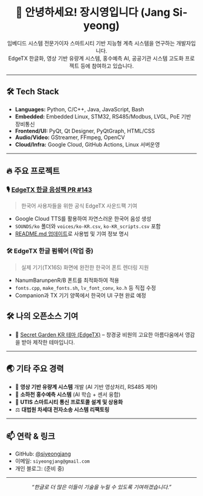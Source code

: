<h1 align="center">👋 안녕하세요! 장시영입니다 (Jang Si-yeong)</h1>

<p align="center">
  임베디드 시스템 전문가이자 스마트시티 기반 지능형 계측 시스템을 연구하는 개발자입니다.<br>
  EdgeTX 한글화, 영상 기반 유량계 시스템, 홍수예측 AI, 공공기관 시스템 고도화 프로젝트 등에 참여하고 있습니다.
</p>

---

## 🛠️ Tech Stack

- **Languages:** Python, C/C++, Java, JavaScript, Bash
- **Embedded:** Embedded Linux, STM32, RS485/Modbus, LVGL, PoE 기반 장비통신
- **Frontend/UI:** PyQt, Qt Designer, PyQtGraph, HTML/CSS
- **Audio/Video:** GStreamer, FFmpeg, OpenCV
- **Cloud/Infra:** Google Cloud, GitHub Actions, Linux 서버운영

---

## 🔥 주요 프로젝트

### 🎙️ [EdgeTX 한글 음성팩 PR #143](https://github.com/EdgeTX/edgetx-sdcard-sounds/pull/143)
> 한국어 사용자들을 위한 공식 EdgeTX 사운드팩 기여

- Google Cloud TTS를 활용하여 자연스러운 한국어 음성 생성
- `SOUNDS/ko` 폴더와 `voices/ko-KR.csv`, `ko-KR_scripts.csv` 포함
- [README.md 업데이트](https://github.com/EdgeTX/edgetx-sdcard-sounds/blob/main/README.md)로 사용법 및 기여 정보 명시

### 🛠️ EdgeTX 한글 펌웨어 (작업 중)
> 실제 기기(TX16S) 화면에 완전한 한국어 폰트 렌더링 지원

- NanumBarunpenR/B 폰트를 최적화하여 적용
- `fonts.cpp`, `make_fonts.sh`, `lv_font_conv`, `ko.h` 등 직접 수정
- Companion과 TX 기기 양쪽에서 한국어 UI 구현 완료 예정

## 🛠 나의 오픈소스 기여
- 🧩 [Secret Garden KR 테마 (EdgeTX)](https://github.com/EdgeTX/themes/pull/73) – 창경궁 비원의 고요한 아름다움에서 영감을 받아 제작한 테마입니다.

---

## 🌏 기타 주요 경력

- 📡 **영상 기반 유량계 시스템** 개발 (AI 기반 영상처리, RS485 제어)
- 🧠 **소하천 홍수예측 시스템** (AI 학습 + 센서 융합)
- 🚗 **UTIS 스마트시티 통신 프로토콜 설계 및 상용화**
- ⚖️ **대법원 차세대 전자소송 시스템 리팩토링**

---

## 📫 연락 & 링크

- GitHub: [@siyeongjang](https://github.com/siyeongjang)
- 이메일: `siyeongjang@gmail.com`
- 개인 블로그: (준비 중)

---

<p align="center">
  <i>“한글로 더 많은 이들이 기술을 누릴 수 있도록 기여하겠습니다.”</i>
</p>
